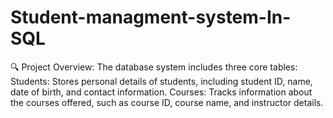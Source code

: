 # Student-managment-system-In-SQL
🔍 Project Overview: The database system includes three core tables:  Students: Stores personal details of students, including student ID, name, date of birth, and contact information. Courses: Tracks information about the courses offered, such as course ID, course name, and instructor details.
